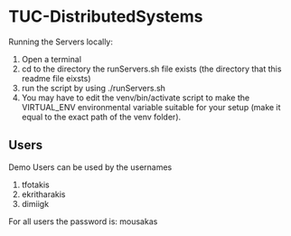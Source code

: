 # TUC-DistributedSystems
Running the Servers locally:
1. Open a terminal
2. cd to the directory the runServers.sh file exists (the directory that this readme file eixsts)
3. run the script by using ./runServers.sh
4. You may have to edit the venv/bin/activate script to make the VIRTUAL_ENV environmental variable suitable for your setup (make it equal to the exact path of the venv folder).

## Users
Demo Users can be used by the usernames
1. tfotakis
2. ekritharakis
3. dimiigk

For all users the password is: mousakas
